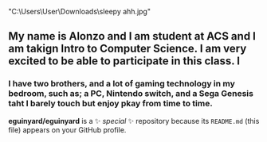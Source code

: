 "C:\Users\User\Downloads\sleepy ahh.jpg"
## My name is Alonzo and I am student at ACS and I am takign Intro to Computer Science. I am very excited to be able to participate in this class. I
### I have two brothers, and a lot of gaming technology in my bedroom, such as; a PC, Nintendo switch, and a Sega Genesis taht I barely touch but enjoy pkay from time to time.
**eguinyard/eguinyard** is a ✨ _special_ ✨ repository because its `README.md` (this file) appears on your GitHub profile.
